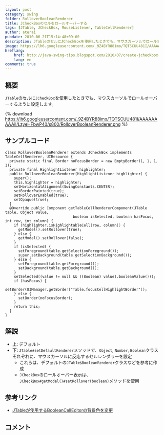 ```yaml
---
layout: post
category: swing
folder: RolloverBooleanRenderer
title: JCheckBoxのセルをロールオーバーする
tags: [JTable, JCheckBox, MouseListener, TableCellRenderer]
author: aterai
pubdate: 2010-06-21T15:14:48+09:00
description: JTableのセルにJCheckBoxを使用したときでも、マウスカーソルでロールオーバーするように設定します。
image: https://lh6.googleusercontent.com/_9Z4BYR88imo/TQTSCUU481I/AAAAAAAAAiI/LzyeHFbwP40/s800/RolloverBooleanRenderer.png
hreflang:
    href: http://java-swing-tips.blogspot.com/2010/07/create-jcheckbox-rollover-effect-in.html
    lang: en
comments: true
---
```

## 概要
`JTable`のセルに`JCheckBox`を使用したときでも、マウスカーソルでロールオーバーするように設定します。

{% download https://lh6.googleusercontent.com/_9Z4BYR88imo/TQTSCUU481I/AAAAAAAAAiI/LzyeHFbwP40/s800/RolloverBooleanRenderer.png %}

## サンプルコード
<pre class="prettyprint"><code>class RolloverBooleanRenderer extends JCheckBox implements TableCellRenderer, UIResource {
  private static final Border noFocusBorder = new EmptyBorder(1, 1, 1, 1);
  private final HighlightListener highlighter;
  public RolloverBooleanRenderer(HighlightListener highlighter) {
    super();
    this.highlighter = highlighter;
    setHorizontalAlignment(SwingConstants.CENTER);
    setBorderPainted(true);
    setRolloverEnabled(true);
    setOpaque(true);
  }
  @Override public Component getTableCellRendererComponent(JTable table, Object value,
                               boolean isSelected, boolean hasFocus, int row, int column) {
    if (highlighter.isHighlightableCell(row, column)) {
      getModel().setRollover(true);
    } else {
      getModel().setRollover(false);
    }
    if (isSelected) {
      setForeground(table.getSelectionForeground());
      super.setBackground(table.getSelectionBackground());
    } else {
      setForeground(table.getForeground());
      setBackground(table.getBackground());
    }
    setSelected((value != null &amp;&amp; ((Boolean) value).booleanValue()));
    if (hasFocus) {
      setBorder(UIManager.getBorder("Table.focusCellHighlightBorder"));
    } else {
      setBorder(noFocusBorder);
    }
    return this;
  }
}
</code></pre>

## 解説
- 上: デフォルト
- 下: `JTable#setDefaultRenderer`メソッドで、`Object`, `Number`, `Boolean`クラスそれぞれに、マウスカーソルに反応するセルレンダラーを設定
    - これらは、デフォルトの`JTable$BooleanRenderer`クラスなどを参考に作成
    - `JCheckBox`のロールオーバー表示は、`JCheckBox#getModel()#setRollover(boolean)`メソッドを使用

<!-- dummy comment line for breaking list -->

## 参考リンク
- [JTableが使用するBooleanCellEditorの背景色を変更](https://ateraimemo.com/Swing/BooleanCellEditor.html)

<!-- dummy comment line for breaking list -->

## コメント
